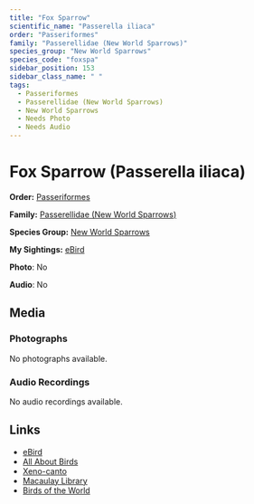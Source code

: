 ```yaml
---
title: "Fox Sparrow"
scientific_name: "Passerella iliaca"
order: "Passeriformes"
family: "Passerellidae (New World Sparrows)"
species_group: "New World Sparrows"
species_code: "foxspa"
sidebar_position: 153
sidebar_class_name: " "
tags: 
  - Passeriformes
  - Passerellidae (New World Sparrows)
  - New World Sparrows
  - Needs Photo
  - Needs Audio
---
```


# Fox Sparrow (Passerella iliaca)

**Order:** [Passeriformes](/tags/passeriformes)

**Family:** [Passerellidae (New World Sparrows)](/tags/passerellidae-new-world-sparrows)

**Species Group:** [New World Sparrows](/tags/new-world-sparrows)

**My Sightings:** [eBird](https://ebird.org/lifelist?r=world&time=life&spp=foxspa)

**Photo**: No 

**Audio**: No

## Media
### Photographs
No photographs available.

### Audio Recordings
No audio recordings available.

## Links
* [eBird](https://ebird.org/species/foxspa) 
* [All About Birds](https://www.allaboutbirds.org/guide/foxspa) 
* [Xeno-canto](https://www.xeno-canto.org/species/passerella-iliaca) 
* [Macaulay Library](https://search.macaulaylibrary.org/catalog?taxonCode=foxspa&sort=rating_rank_desc)
* [Birds of the World](https://birdsoftheworld.org/bow/species/foxspa)
